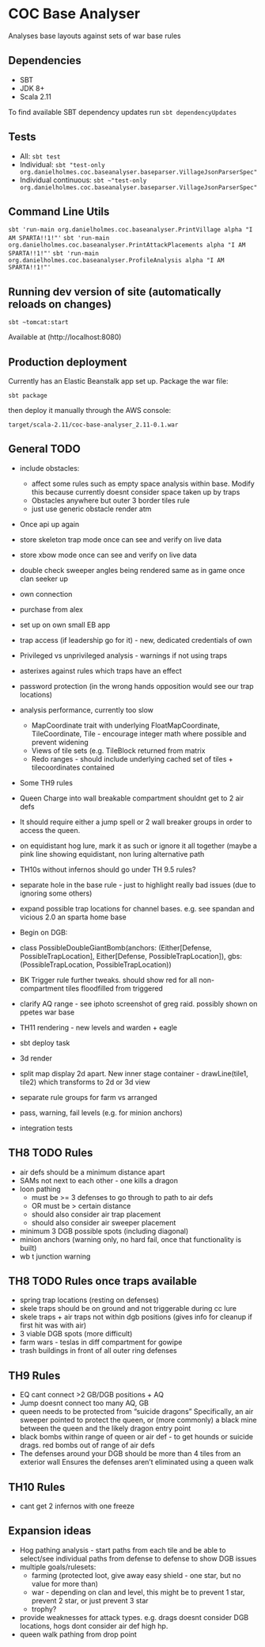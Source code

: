 # COC Base Analyser

Analyses base layouts against sets of war base rules


## Dependencies

 - SBT
 - JDK 8+
 - Scala 2.11
 
To find available SBT dependency updates run `sbt dependencyUpdates`
 

## Tests

 - All: `sbt test`
 - Individual: `sbt "test-only org.danielholmes.coc.baseanalyser.baseparser.VillageJsonParserSpec"`
 - Individual continuous: `sbt ~"test-only org.danielholmes.coc.baseanalyser.baseparser.VillageJsonParserSpec"`


## Command Line Utils

`sbt 'run-main org.danielholmes.coc.baseanalyser.PrintVillage alpha "I AM SPARTA!!1!"'`
`sbt 'run-main org.danielholmes.coc.baseanalyser.PrintAttackPlacements alpha "I AM SPARTA!!1!"'`
`sbt 'run-main org.danielholmes.coc.baseanalyser.ProfileAnalysis alpha "I AM SPARTA!!1!"'`


## Running dev version of site (automatically reloads on changes)

`sbt ~tomcat:start`

Available at (http://localhost:8080)


## Production deployment

Currently has an Elastic Beanstalk app set up. Package the war file:
 
`sbt package` 

then deploy it manually through the AWS console:

`target/scala-2.11/coc-base-analyser_2.11-0.1.war`


## General TODO
 - include obstacles:
   - affect some rules such as empty space analysis within base. Modify this because currently doesnt consider space taken up by traps
   - Obstacles anywhere but outer 3 border tiles rule
   - just use generic obstacle render atm

 - Once api up again 
  - store skeleton trap mode once can see and verify on live data
  - store xbow mode once can see and verify on live data
  - double check sweeper angles being rendered same as in game once clan seeker up
 
 - own connection
  - purchase from alex
  - set up on own small EB app
  
 - trap access (if leadership go for it) - new, dedicated credentials of own
 - Privileged vs unprivileged analysis - warnings if not using traps
  - asterixes against rules which traps have an effect
  
 - password protection (in the wrong hands opposition would see our trap locations)
  
 - analysis performance, currently too slow
   - MapCoordinate trait with underlying FloatMapCoordinate, TileCoordinate, Tile - encourage integer math where possible and prevent widening
   - Views of tile sets (e.g. TileBlock returned from matrix
   - Redo ranges - should include underlying cached set of tiles + tilecoordinates contained
 
 - Some TH9 rules
  - Queen Charge into wall breakable compartment shouldnt get to 2 air defs
  - It should require either a jump spell or 2 wall breaker groups in order to access the queen.
 
 - on equidistant hog lure, mark it as such or ignore it all together (maybe a pink line showing equidistant, non luring alternative path
 
 - TH10s without infernos should go under TH 9.5 rules?
 
 - separate hole in the base rule - just to highlight really bad issues (due to ignoring some others)
 
 - expand possible trap locations for channel bases. e.g. see spandan and vicious 2.0 an sparta home base
 
 - Begin on DGB:
  - class PossibleDoubleGiantBomb(anchors: (Either[Defense, PossibleTrapLocation], Either[Defense, PossibleTrapLocation]), gbs: (PossibleTrapLocation, PossibleTrapLocation))
 
 - BK Trigger rule further tweaks. should show red for all non-compartment tiles floodfilled from triggered
 
 - clarify AQ range - see iphoto screenshot of greg raid. possibly shown on ppetes war base
 
 - TH11 rendering - new levels and warden + eagle
 
 - sbt deploy task
 - 3d render
  - split map display 2d apart. New inner stage container - drawLine(tile1, tile2) which transforms to 2d or 3d view
 - separate rule groups for farm vs arranged
 - pass, warning, fail levels (e.g. for minion anchors)
 - integration tests


## TH8 TODO Rules
 - air defs should be a minimum distance apart
 - SAMs not next to each other - one kills a dragon
 - loon pathing
   - must be >= 3 defenses to go through to path to air defs
   - OR must be > certain distance
   - should also consider air trap placement
   - should also consider air sweeper placement
 - minimum 3 DGB possible spots (including diagonal)
 - minion anchors (warning only, no hard fail, once that functionality is built)
 - wb t junction warning
 

## TH8 TODO Rules once traps available
 - spring trap locations (resting on defenses)
 - skele traps should be on ground and not triggerable during cc lure
 - skele traps + air traps not within dgb positions (gives info for cleanup if first hit was with air)
 - 3 viable DGB spots (more difficult)
 - farm wars - teslas in diff compartment for gowipe
 - trash buildings in front of all outer ring defenses


## TH9 Rules
 - EQ cant connect >2 GB/DGB positions + AQ
 - Jump doesnt connect too many AQ, GB
 - queen needs to be protected from “suicide dragons”
   Specifically, an air sweeper pointed to protect the queen, or (more commonly) a black mine between the queen and the likely dragon entry point
 - black bombs within range of queen or air def - to get hounds or suicide drags. red bombs out of range of air defs
 - The defenses around your DGB should be more than 4 tiles from an exterior wall
   Ensures the defenses aren’t eliminated using a queen walk


## TH10 Rules
 - cant get 2 infernos with one freeze


## Expansion ideas
 - Hog pathing analysis - start paths from each tile and be able to select/see individual paths from defense to defense
   to show DGB issues
 - multiple goals/rulesets:
   - farming (protected loot, give away easy shield - one star, but no value for more than)
   - war - depending on clan and level, this might be to prevent 1 star, prevent 2 star, or just prevent 3 star
   - trophy?
 - provide weaknesses for attack types. e.g. drags doesnt consider DGB locations, hogs dont consider air def high hp.
 - queen walk pathing from drop point
